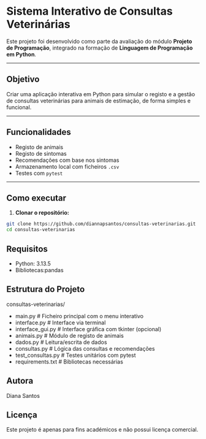# Sistema Interativo de Consultas Veterinárias

Este projeto foi desenvolvido como parte da avaliação do módulo **Projeto de Programação**, integrado na formação de **Linguagem de Programação em Python**.

---

## Objetivo

Criar uma aplicação interativa em Python para simular o registo e a gestão de consultas veterinárias para animais de estimação, de forma simples e funcional.

---

## Funcionalidades

- Registo de animais  
- Registo de sintomas  
- Recomendações com base nos sintomas  
- Armazenamento local com ficheiros `.csv`  
- Testes com `pytest` 

---

## Como executar

1. **Clonar o repositório:**

```bash
git clone https://github.com/diannapsantos/consultas-veterinarias.git
cd consultas-veterinarias
```

## Requisitos

- Python: 3.13.5
- Bibliotecas:pandas

## Estrutura do Projeto 

consultas-veterinarias/
- main.py                # Ficheiro principal com o menu interativo
- interface.py           # Interface via terminal
- interface_gui.py       # Interface gráfica com tkinter (opcional)
- animais.py             # Módulo de registo de animais
- dados.py               # Leitura/escrita de dados
- consultas.py           # Lógica das consultas e recomendações
- test_consultas.py      # Testes unitários com pytest
- requirements.txt       # Bibliotecas necessárias
          
## Autora
Diana Santos

## Licença
Este projeto é apenas para fins académicos e não possui licença comercial.


